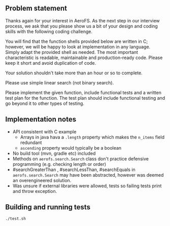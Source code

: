 
Problem statement
-----------------

Thanks again for your interest in AeroFS. As the next step in our interview
process, we ask that you please show us a bit of your design and coding skills
with the following coding challenge.

You will find that the function shells provided below are written in C;
however, we will be happy to look at implementation in any language. Simply
adapt the provided shell as needed. The most important characteristic is
readable, maintainable and production-ready code. Please keep it short and
avoid duplication of code.

Your solution shouldn't take more than an hour or so to complete.

Please use simple linear search (not binary search).

Please implement the given function, include functional tests and a written
test plan for the function. The test plan should include functional testing and
go beyond it to other types of testing.


Implementation notes
--------------------

* API consistent with C example
    * Arrays in java hava a `.length` property which makes the `n_items` field redundant
    * `ascending` property would typically be a boolean
* No build tool (mvn, gradle etc) included
* Methods on `aerofs.search.Search` class don't practice defensive programming (e.g. checking length or order)
* #searchGreaterThan , #searchLessThan, #searchEquals in `aerofs.search.Search` may have been abstracted, however was deemed an overengineered solution.
* Was unsure if external libraries were allowed, tests so failing tests print and
throw exception. 


Building and running tests
--------------------------

    ./test.sh
